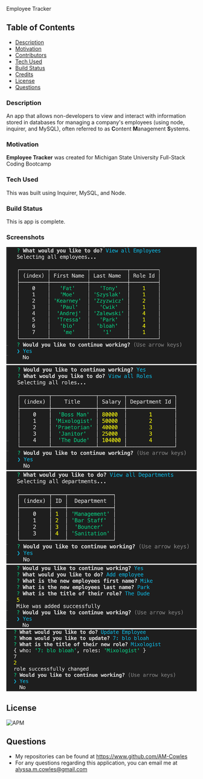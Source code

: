 Employee Tracker

## Table of Contents

* [Description](#description)
<a name="description"></a>
* [Motivation](#motivation)
<a name="motivation"></a>
* [Contributors](#contributors)
<a name="contributors"></a>
* [Tech Used](#tech-used)
<a name="tech-used"></a>
* [Build Status](#build-status)
<a name="build-status"></a>
* [Credits](#credits)
<a name="credits"></a>
* [License](#license)
<a name="license"></a>
* [Questions](#questions)
<a name="questions"></a>

### Description

An app that allows non-developers to view and interact with information stored in databases for managing a company's employees (using node, inquirer, and MySQL), often referred to as **C**ontent **M**anagement **S**ystems.

### Motivation

**Employee Tracker** was created for Michigan State University Full-Stack Coding Bootcamp

### Tech Used

This was built using Inquirer, MySQL, and Node.

### Build Status

This is app is complete.

### Screenshots

![Screenshot 1](/assets/Screen-Shot-1.png)
![Screenshot 1](/assets/Screen-Shot-2.png)
![Screenshot 1](/assets/Screen-Shot-3.png)
![Screenshot 1](/assets/Screen-Shot-4.png)
![Screenshot 1](/assets/Screen-Shot-5.png)

## License
![APM](https://img.shields.io/apm/l/README)

## Questions
* My repositories can be found at https://www.github.com/AM-Cowles
* For any questions regarding this application, you can email me at alyssa.m.cowles@gmail.com